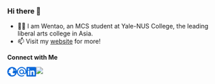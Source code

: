 ### Hi there 👋

- 👨‍💻 I am Wentao, an MCS student at Yale-NUS College, the leading liberal arts college in Asia. 
- 📫 Visit my [website](https://zhuwentao.net/) for more!

**Connect with Me**

[<img align="left" alt="Website" width="22px" src="./globe.svg" />](https://taoo0316.github.io/ "Portfolio")
[<img align="left" alt="Email" width="22px" src="./email.svg" />](mailto:zwt2000sg@outlook.com "E-mail")
[<img align="left" alt="LinkedIn" width="22px" src="./linkedin.svg" />](https://www.linkedin.com/in/zhu-wentao "LinkedIn")

![](https://komarev.com/ghpvc/?username=taoo0316&color=2188ff)
